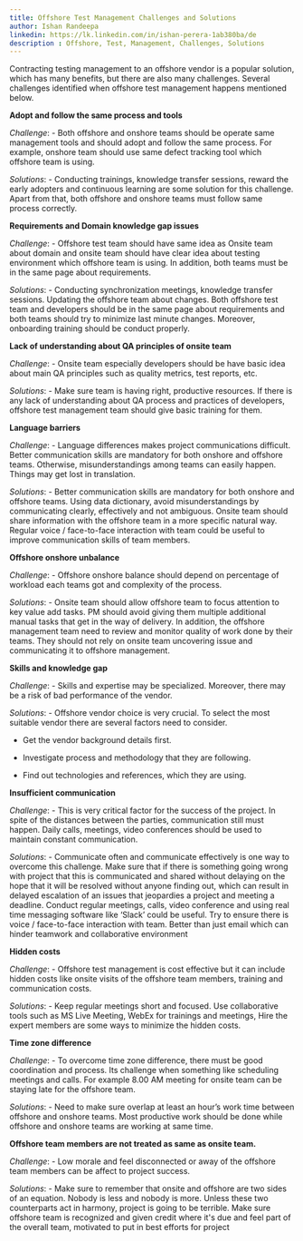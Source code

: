```yaml
---
title: Offshore Test Management Challenges and Solutions
author: Ishan Randeepa
linkedin: https://lk.linkedin.com/in/ishan-perera-1ab380ba/de
description : Offshore, Test, Management, Challenges, Solutions
---
```


Contracting testing management to an offshore vendor is a popular
solution, which has many benefits, but there are also many challenges.
Several challenges identified when offshore test management happens
mentioned below.

**Adopt and follow the same process and tools**

*Challenge*: - Both offshore and onshore teams should be operate same
management tools and should adopt and follow the same process. For
example, onshore team should use same defect tracking tool which
offshore team is using.

*Solutions*: - Conducting trainings, knowledge transfer sessions, reward
the early adopters and continuous learning are some solution for this
challenge. Apart from that, both offshore and onshore teams must follow
same process correctly.

**Requirements and Domain knowledge gap issues**

*Challenge*: - Offshore test team should have same idea as Onsite team
about domain and onsite team should have clear idea about testing
environment which offshore team is using. In addition, both teams must
be in the same page about requirements.

*Solutions*: - Conducting synchronization meetings, knowledge transfer
sessions. Updating the offshore team about changes. Both offshore test
team and developers should be in the same page about requirements and
both teams should try to minimize last minute changes. Moreover,
onboarding training should be conduct properly.

**Lack of understanding about QA principles of onsite team**

*Challenge*: - Onsite team especially developers should be have basic
idea about main QA principles such as quality metrics, test reports,
etc.

*Solutions*: - Make sure team is having right, productive resources. If
there is any lack of understanding about QA process and practices of
developers, offshore test management team should give basic training for
them.

**Language barriers**

*Challenge*: - Language differences makes project communications
difficult. Better communication skills are mandatory for both onshore
and offshore teams. Otherwise, misunderstandings among teams can easily
happen. Things may get lost in translation.

*Solutions*: - Better communication skills are mandatory for both
onshore and offshore teams. Using data dictionary, avoid
misunderstandings by communicating clearly, effectively and not
ambiguous. Onsite team should share information with the offshore team
in a more specific natural way. Regular voice / face-to-face interaction
with team could be useful to improve communication skills of team
members.

**Offshore onshore unbalance**

*Challenge*: - Offshore onshore balance should depend on percentage of
workload each teams got and complexity of the process.

*Solutions*: - Onsite team should allow offshore team to focus attention
to key value add tasks. PM should avoid giving them multiple additional
manual tasks that get in the way of delivery. In addition, the offshore
management team need to review and monitor quality of work done by their
teams. They should not rely on onsite team uncovering issue and
communicating it to offshore management.

**Skills and knowledge gap**

*Challenge*: - Skills and expertise may be specialized. Moreover, there
may be a risk of bad performance of the vendor.

*Solutions*: - Offshore vendor choice is very crucial. To select the
most suitable vendor there are several factors need to consider.

-   Get the vendor background details first.

-   Investigate process and methodology that they are following.

-   Find out technologies and references, which they are using.

**Insufficient communication**

*Challenge*: - This is very critical factor for the success of the
project. In spite of the distances between the parties, communication
still must happen. Daily calls, meetings, video conferences should be
used to maintain constant communication.

*Solutions*: - Communicate often and communicate effectively is one way
to overcome this challenge. Make sure that if there is something going
wrong with project that this is communicated and shared without delaying
on the hope that it will be resolved without anyone finding out, which
can result in delayed escalation of an issues that jeopardies a project
and meeting a deadline. Conduct regular meetings, calls, video
conference and using real time messaging software like ‘Slack’ could be
useful. Try to ensure there is voice / face-to-face interaction with
team. Better than just email which can hinder teamwork and collaborative
environment

**Hidden costs**

*Challenge*: - Offshore test management is cost effective but it can
include hidden costs like onsite visits of the offshore team members,
training and communication costs.

*Solutions*: - Keep regular meetings short and focused. Use
collaborative tools such as MS Live Meeting, WebEx for trainings and
meetings, Hire the expert members are some ways to minimize the hidden
costs.

**Time zone difference**

*Challenge*: - To overcome time zone difference, there must be good
coordination and process. Its challenge when something like scheduling
meetings and calls. For example 8.00 AM meeting for onsite team can be
staying late for the offshore team.

*Solutions*: - Need to make sure overlap at least an hour’s work time
between offshore and onshore teams. Most productive work should be done
while offshore and onshore teams are working at same time.

**Offshore team members are not treated as same as onsite team.**

*Challenge*: - Low morale and feel disconnected or away of the offshore
team members can be affect to project success.

*Solutions*: - Make sure to remember that onsite and offshore are two
sides of an equation. Nobody is less and nobody is more. Unless these
two counterparts act in harmony, project is going to be terrible. Make
sure offshore team is recognized and given credit where it's due and
feel part of the overall team, motivated to put in best efforts for
project
